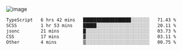 ![image](https://github-profile-trophy.vercel.app/?username=CMOISDEAD&theme=kimbie_dark&row=1&no-frame=true&margin-w=15&margin-h=15)
<!--START_SECTION:waka-->

```txt
TypeScript   6 hrs 42 mins   ██████████████████░░░░░░░   71.43 %
SCSS         1 hr 53 mins    █████░░░░░░░░░░░░░░░░░░░░   20.11 %
jsonc        21 mins         █░░░░░░░░░░░░░░░░░░░░░░░░   03.73 %
CSS          17 mins         ▓░░░░░░░░░░░░░░░░░░░░░░░░   03.11 %
Other        4 mins          ▒░░░░░░░░░░░░░░░░░░░░░░░░   00.75 %
```

<!--END_SECTION:waka--> 
